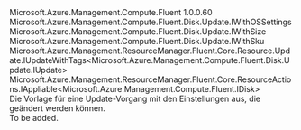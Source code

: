 <Type Name="IUpdate" FullName="Microsoft.Azure.Management.Compute.Fluent.Disk.Update.IUpdate">
  <TypeSignature Language="C#" Value="public interface IUpdate : Microsoft.Azure.Management.Compute.Fluent.Disk.Update.IWithOSSettings, Microsoft.Azure.Management.Compute.Fluent.Disk.Update.IWithSize, Microsoft.Azure.Management.Compute.Fluent.Disk.Update.IWithSku, Microsoft.Azure.Management.ResourceManager.Fluent.Core.Resource.Update.IUpdateWithTags&lt;Microsoft.Azure.Management.Compute.Fluent.Disk.Update.IUpdate&gt;, Microsoft.Azure.Management.ResourceManager.Fluent.Core.ResourceActions.IAppliable&lt;Microsoft.Azure.Management.Compute.Fluent.IDisk&gt;" />
  <TypeSignature Language="ILAsm" Value=".class public interface auto ansi abstract IUpdate implements class Microsoft.Azure.Management.Compute.Fluent.Disk.Update.IWithOSSettings, class Microsoft.Azure.Management.Compute.Fluent.Disk.Update.IWithSize, class Microsoft.Azure.Management.Compute.Fluent.Disk.Update.IWithSku, class Microsoft.Azure.Management.ResourceManager.Fluent.Core.Resource.Update.IUpdateWithTags`1&lt;class Microsoft.Azure.Management.Compute.Fluent.Disk.Update.IUpdate&gt;, class Microsoft.Azure.Management.ResourceManager.Fluent.Core.ResourceActions.IAppliable`1&lt;class Microsoft.Azure.Management.Compute.Fluent.IDisk&gt;, class Microsoft.Azure.Management.ResourceManager.Fluent.Core.ResourceActions.IIndexable" />
  <TypeSignature Language="DocId" Value="T:Microsoft.Azure.Management.Compute.Fluent.Disk.Update.IUpdate" />
  <TypeSignature Language="VB.NET" Value="Public Interface IUpdate&#xA;Implements IAppliable(Of IDisk), IUpdateWithTags(Of IUpdate), IWithOSSettings, IWithSize, IWithSku" />
  <TypeSignature Language="F#" Value="type IUpdate = interface&#xA;    interface IAppliable&lt;IDisk&gt;&#xA;    interface IIndexable&#xA;    interface IUpdateWithTags&lt;IUpdate&gt;&#xA;    interface IWithSku&#xA;    interface IWithSize&#xA;    interface IWithOSSettings" />
  <AssemblyInfo>
    <AssemblyName>Microsoft.Azure.Management.Compute.Fluent</AssemblyName>
    <AssemblyVersion>1.0.0.60</AssemblyVersion>
  </AssemblyInfo>
  <Interfaces>
    <Interface>
      <InterfaceName>Microsoft.Azure.Management.Compute.Fluent.Disk.Update.IWithOSSettings</InterfaceName>
    </Interface>
    <Interface>
      <InterfaceName>Microsoft.Azure.Management.Compute.Fluent.Disk.Update.IWithSize</InterfaceName>
    </Interface>
    <Interface>
      <InterfaceName>Microsoft.Azure.Management.Compute.Fluent.Disk.Update.IWithSku</InterfaceName>
    </Interface>
    <Interface>
      <InterfaceName>Microsoft.Azure.Management.ResourceManager.Fluent.Core.Resource.Update.IUpdateWithTags&lt;Microsoft.Azure.Management.Compute.Fluent.Disk.Update.IUpdate&gt;</InterfaceName>
    </Interface>
    <Interface>
      <InterfaceName>Microsoft.Azure.Management.ResourceManager.Fluent.Core.ResourceActions.IAppliable&lt;Microsoft.Azure.Management.Compute.Fluent.IDisk&gt;</InterfaceName>
    </Interface>
  </Interfaces>
  <Docs>
    <summary>
            Die Vorlage für eine Update-Vorgang mit den Einstellungen aus, die geändert werden können.
            </summary>
    <remarks>To be added.</remarks>
  </Docs>
  <Members />
</Type>